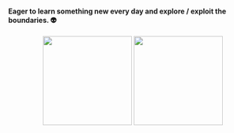 #### Eager to learn something new every day and explore / exploit the boundaries. :alien:

<div align="center">
  <img height="180em" src="https://github-readme-stats.vercel.app/api?username=StillRosi&show_icons=true&theme=dracula&count_private=true" />
  <img height="180em" src="https://github-readme-stats.vercel.app/api/top-langs/?username=StillRosi&layout=compact&theme=dracula&langs_count=6&count_private=true" />
</div>
